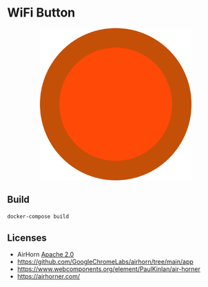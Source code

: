 # WiFi Button

<p align="center">
    <img src="app/public/img/wifi-button.svg" alt="Do NOT push it!" width="70%" />
</p>

## Build

```bash
docker-compose build
```

## Licenses

- AirHorn [Apache 2.0]()
- https://github.com/GoogleChromeLabs/airhorn/tree/main/app
- https://www.webcomponents.org/element/PaulKinlan/air-horner
- https://airhorner.com/
